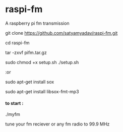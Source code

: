 # raspi-fm

A raspberry pi fm transmission

git clone https://github.com/satyamyadav/raspi-fm.git

cd raspi-fm

tar -zxvf pifm.tar.gz

 sudo chmod +x setup.sh
 ./setup.sh

 :or

sudo apt-get install sox

sudo apt-get install libsox-fmt-mp3

#### to start : 
./myfm

tune your fm reciever or any fm radio to 99.9 MHz
